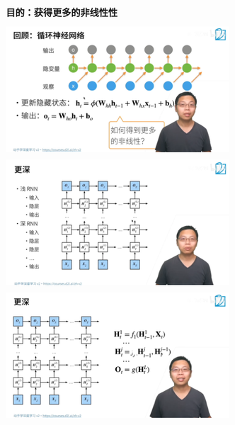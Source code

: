 ## 目的：获得更多的非线性性

![image-20220908160749077](41_%E6%B7%B1%E5%B1%82%E5%BE%AA%E7%8E%AF%E7%A5%9E%E7%BB%8F%E7%BD%91%E7%BB%9C.assets/image-20220908160749077.png)

![image-20220908160759199](41_%E6%B7%B1%E5%B1%82%E5%BE%AA%E7%8E%AF%E7%A5%9E%E7%BB%8F%E7%BD%91%E7%BB%9C.assets/image-20220908160759199.png)

![image-20220908160806285](41_%E6%B7%B1%E5%B1%82%E5%BE%AA%E7%8E%AF%E7%A5%9E%E7%BB%8F%E7%BD%91%E7%BB%9C.assets/image-20220908160806285.png)